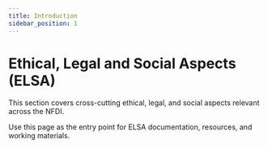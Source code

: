 ```yaml
---
title: Introduction
sidebar_position: 1
---
```


# Ethical, Legal and Social Aspects (ELSA)

This section covers cross-cutting ethical, legal, and social aspects relevant across the NFDI.

Use this page as the entry point for ELSA documentation, resources, and working materials.

